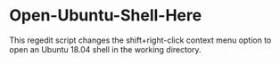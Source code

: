 # Open-Ubuntu-Shell-Here
This regedit script changes the shift+right-click context menu option to open an Ubuntu 18.04 shell in the working directory.

